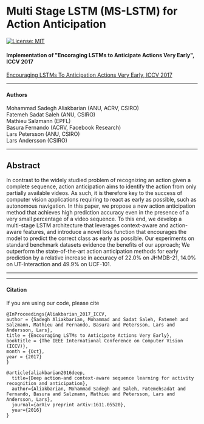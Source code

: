 # Multi Stage LSTM (MS-LSTM) for Action Anticipation
[![License: MIT](https://img.shields.io/badge/License-MIT-yellow.svg)](https://opensource.org/licenses/MIT)

#### Implementation of "Encoraging LSTMs to Anticipate Actions Very Early", ICCV 2017 <br/>
[Encouraging LSTMs To Anticipation Actions Very Early, ICCV 2017](http://openaccess.thecvf.com/content_ICCV_2017/papers/Aliakbarian_Encouraging_LSTMs_to_ICCV_2017_paper.pdf)

---
#### Authors
Mohammad Sadegh Aliakbarian (ANU, ACRV, CSIRO)<br/>
Fatemeh Sadat Saleh (ANU, CSIRO)<br/>
Mathieu Salzmann (EPFL)<br/>
Basura Fernando (ACRV, Facebook Research)<br/>
Lars Petersson (ANU, CSIRO)<br/>
Lars Andersson (CSIRO)<br/>

---
## Abstract
In contrast to the widely studied problem of recognizing an action given a complete sequence, action anticipation aims to identify the action from only partially available videos. As such, it is therefore key to the success of computer vision applications requiring to react as early as possible, such as autonomous navigation. In this paper, we propose a new action anticipation method that achieves high prediction accuracy even in the presence of a very small percentage of a video sequence. To this end, we develop a multi-stage LSTM architecture that leverages context-aware and action-aware features, and introduce a novel loss function that encourages the model to predict the correct class as early as possible. Our experiments on standard benchmark datasets evidence the benefits of our approach; We outperform the state-of-the-art action anticipation methods
for early prediction by a relative increase in accuracy of 22.0% on JHMDB-21, 14.0% on UT-Interaction and 49.9% on UCF-101.

---

---
#### Citation
If you are using our code, please cite
```
@InProceedings{Aliakbarian_2017_ICCV,
author = {Sadegh Aliakbarian, Mohammad and Sadat Saleh, Fatemeh and Salzmann, Mathieu and Fernando, Basura and Petersson, Lars and Andersson, Lars},
title = {Encouraging LSTMs to Anticipate Actions Very Early},
booktitle = {The IEEE International Conference on Computer Vision (ICCV)},
month = {Oct},
year = {2017}
} 

@article{aliakbarian2016deep,
  title={Deep action-and context-aware sequence learning for activity recognition and anticipation},
  author={Aliakbarian, Mohammad Sadegh and Saleh, Fatemehsadat and Fernando, Basura and Salzmann, Mathieu and Petersson, Lars and Andersson, Lars},
  journal={arXiv preprint arXiv:1611.05520},
  year={2016}
}
```
